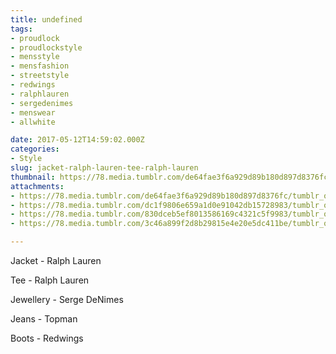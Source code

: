 ```yaml
---
title: undefined
tags:
- proudlock
- proudlockstyle
- mensstyle
- mensfashion
- streetstyle
- redwings
- ralphlauren
- sergedenimes
- menswear
- allwhite

date: 2017-05-12T14:59:02.000Z
categories:
- Style
slug: jacket-ralph-lauren-tee-ralph-lauren
thumbnail: https://78.media.tumblr.com/de64fae3f6a929d89b180d897d8376fc/tumblr_opuhmeWqix1rhrm24o2_540.jpg
attachments:
- https://78.media.tumblr.com/de64fae3f6a929d89b180d897d8376fc/tumblr_opuhmeWqix1rhrm24o2_1280.jpg
- https://78.media.tumblr.com/dc1f9806e659a1d0e91042db15728983/tumblr_opuhmeWqix1rhrm24o4_1280.jpg
- https://78.media.tumblr.com/830dceb5ef8013586169c4321c5f9983/tumblr_opuhmeWqix1rhrm24o1_1280.jpg
- https://78.media.tumblr.com/3c46a899f2d8b29815e4e20e5dc411be/tumblr_opuhmeWqix1rhrm24o3_1280.jpg

---
```


Jacket - Ralph Lauren 

  Tee - Ralph Lauren 

  Jewellery -   Serge DeNimes 

  Jeans -  Topman 

  Boots - Redwings

